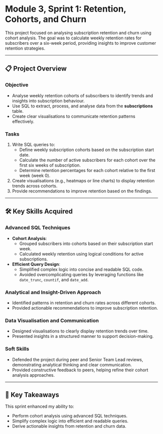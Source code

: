 # Module 3, Sprint 1: Retention, Cohorts, and Churn

This project focused on analysing subscription retention and churn using cohort analysis. The goal was to calculate weekly retention rates for subscribers over a six-week period, providing insights to improve customer retention strategies.

---

## 📋 Project Overview

### Objective
- Analyse weekly retention cohorts of subscribers to identify trends and insights into subscription behaviour.
- Use SQL to extract, process, and analyse data from the **subscriptions** table.
- Create clear visualisations to communicate retention patterns effectively.

### Tasks
1. Write SQL queries to:
   - Define weekly subscription cohorts based on the subscription start date.
   - Calculate the number of active subscribers for each cohort over the first six weeks of subscription.
   - Determine retention percentages for each cohort relative to the first week (week 0).
2. Create visualisations (e.g., heatmaps or line charts) to display retention trends across cohorts.
3. Provide recommendations to improve retention based on the findings.

---

## 🛠️ Key Skills Acquired

### Advanced SQL Techniques
- **Cohort Analysis**:
  - Grouped subscribers into cohorts based on their subscription start week.
  - Calculated weekly retention using logical conditions for active subscriptions.
- **Efficient Query Design**:
  - Simplified complex logic into concise and readable SQL code.
  - Avoided overcomplicating queries by leveraging functions like `date_trunc`, `countif`, and `date_add`.

### Analytical and Insight-Driven Approach
- Identified patterns in retention and churn rates across different cohorts.
- Provided actionable recommendations to improve subscription retention.

### Data Visualisation and Communication
- Designed visualisations to clearly display retention trends over time.
- Presented insights in a structured manner to support decision-making.

### Soft Skills
- Defended the project during peer and Senior Team Lead reviews, demonstrating analytical thinking and clear communication.
- Provided constructive feedback to peers, helping refine their cohort analysis approaches.

---

## 🌟 Key Takeaways
This sprint enhanced my ability to:
- Perform cohort analysis using advanced SQL techniques.
- Simplify complex logic into efficient and readable queries.
- Derive actionable insights from retention and churn data.
